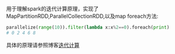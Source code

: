 用于理解spark的迭代计算原理，实现了MapPartitionRDD,ParallelCollectionRDD,以及map foreach方法:
```python
parallelize(range(10)).filter(lambda x:x%2==0).foreach(print)
# 0 2 4 6 8
```
具体的原理请参照博客[迭代计算](https://lishion.github.io/2018/06/06/Spark-%E6%BA%90%E7%A0%81%E9%98%85%E8%AF%BB%E8%AE%A1%E5%88%92-%E7%AC%AC%E4%B8%80%E9%83%A8%E5%88%86-%E8%BF%AD%E4%BB%A3%E8%AE%A1%E7%AE%97/)
